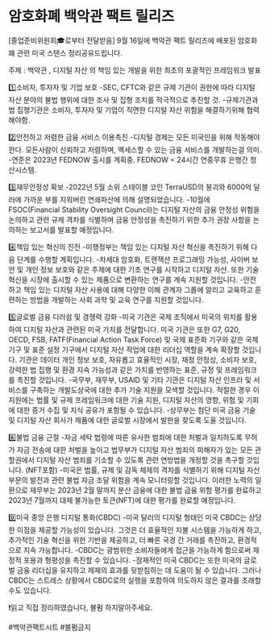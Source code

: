 # 암호화폐 백악관 팩트 릴리즈



[졸업준비위원회🎓로부터 전달받음]
9월 16일에 백악관 팩트 릴리즈에 배포된 암호화폐 관련 미국 스탠스 정리공유드립니다.

주제 : 백악관 , 디지털 자산  의 책임 있는 개발을 위한 최초의 포괄적인 프레임워크 발표 

1️⃣소비자, 투자자 및 기업 보호
-SEC, CFTC와 같은 규제 기관이 권한에 따라 디지털 자산 분야의 불법 행위에 대한 조사 및 집형 조치를 적극적으로 추진할 것.
-규제기관과 법 집행기관은 소비자, 투자자 및 기업이 직면한 디지털 자산 위험을 해결하기위해 협력해야함.

2️⃣안전하고 저렴한 금융 서비스 이용촉진
-디지털 경제는 모든 미국인을 위해 작동해야 한다. 모든사람이 신뢰하고 저렴하며, 액세스할 수 있는 금융 서비스를 개발하는걸 의미.
-연준은 2023년 FEDNOW 출시를 계획중.
FEDNOW = 24시간 연중무휴 은행간 청산시스템.

3️⃣재무안정성 확보
-2022년 5월 소위 스테이블 코인 TerraUSD의 붕괴와 6000억 달러에 가까운 부를 지워버린 연쇄파산에 의해 설명되었습니다.
-10월에 FSOC(Financial Stability Oversight Council)는 디지털 자산의 금융 안정성 위험을 논의하고 관련 규제 격차를 식별하며 금융 안정성을 촉진하기 위한 추가 권장 사항을 논의하는 보고서를 발표할 예정입니다.

4️⃣책임 있는 혁신의 진전
-미행정부는 책임 있는 디지털 자산 혁신을 촉진하기 위해 다음 단계를 수행할 계획입니다.
-차세대 암호화, 트랜잭션 프로그래밍 가능성, 사이버 보안 및 개인 정보 보호와 같은 주제에 대한 기초 연구를 시작하고 디지털 자산. 또한 기술 혁신을 시장에 출시할 수 있는 제품으로 변환하는 연구를 계속 지원할 것입니다. 
-안전하고 책임 있는 디지털 자산 사용에 대해 다양한 이해 관계자 그룹에 알리고 교육하고 훈련하는 방법을 개발하는 사회 과학 및 교육 연구를 지원할 것입니다.

5️⃣글로벌 금융 디러쉽 및 경쟁력 강화
-미국 기관은 국제 조직에서 미국의 위치를   활용하여 디지털 자산과 관련된 미국 가치를 전달합니다. 미국 기관은 또한 G7, G20, OECD, FSB, FATF(Financial Action Task Force) 및 국제 표준화 기구와 같은 국제 기구 및 표준 설정 기구에서 디지털 자산 작업에 대한 리더십 역할을 계속 확장할 것입니다. 기관은 데이터 개인 정보 보호, 자유롭고 효율적인 시장, 재정 안정성, 소비자 보호, 강력한 법 집행 및 환경 지속 가능성과 같은 가치를 반영하는 표준, 규정 및 프레임워크를 촉진할 것입니다.
-국무부, 재무부, USAID 및 기타 기관은 디지털 자산 인프라 및 서비스를 구축하는 개발도상국에 대한 추가 기술 지원을 모색할 것입니다. 적절한 경우 이 지원에는 법률 및 규제 프레임워크에 대한 기술 지원, 디지털 자산의 영향, 위험 및 기회에 대한 증거 수집 및 지식 공유가 포함될 수 있습니다.
-상무부는 첨단 미국 금융 기술 및 디지털 자산 회사가 제품에 대한 글로벌 시장에서 발판을 찾도록 도울 것입니다.

6️⃣불법 금융 근절
-자금 세탁 법령에 따른 유사한 범죄에 대한 처벌과 일치하도록 무허가 자금 전송에 대한 처벌을 높이고 법무부가 디지털 자산 범죄의 피해자가 있는 모든 관할권에서 디지털 자산 범죄를 기소할 수 있도록 관련 연방법을 개정할 것을 촉구할 것입니다. (NFT포함)
-미국은 법률, 규제 및 감독 체제의 격차를 식별하기 위해 디지털 자산 부문의 발전과 관련 불법 자금 조달 위험을 계속 모니터링할 것입니다. 이러한 노력의 일환으로 재무부는 2023년 2월 말까지 분산 금융에 대한 불법 금융 위험 평가를 완료하고 2023년 7월까지 대체 불가능한 토큰(NFT)에 대한 평가를 완료할 예정입니다.

0️⃣미국 중앙 은행 디지털 통화(CBDC)
-미국 달러의 디지털 형태인 미국 CBDC는 상당한 이점을 제공할 가능성이 있습니다. 그것은 더 효율적인 지불 시스템을 가능하게 하고, 추가적인 기술 혁신을 위한 기반을 제공하고, 더 빠른 국경 간 거래를 촉진하고, 환경적으로 지속 가능합니다.
-CBDC는 광범위한 소비자들에게 접근을 가능하게 함으로써 재정적 포용과 형평성을 촉진할 수 있습니다.
-잠재적인 미국 CBDC는 또한 미국의 글로벌 금융 리더십을 유지하고 제재의 효과를 뒷받침하는 데 도움이 될 수 있습니다. 그러나 CBDC는 스트레스 상황에서 CBDC로의 실행을 포함하여 의도하지 않은 결과를 초래할 수도 있습니다.

❗️읽고 직접 정리하였습니다, 불펌 하지말아주세요.

#백악관팩트시트 #불펌금지